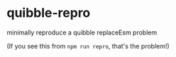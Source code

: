 # quibble-repro

minimally reproduce a quibble replaceEsm problem

(If you see this from `npm run repro`, that's the problem!)
